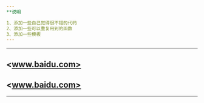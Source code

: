 ```yaml
---
**说明

1、添加一些自己觉得很不错的代码
2、添加一些可以重复用到的函数
3、添加一些模板
---
```


---
<www.baidu.com>
---
<www.baidu.com>
---


---
